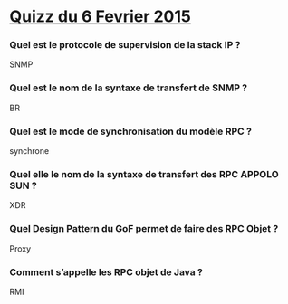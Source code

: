 # [Quizz du 6 Fevrier 2015](https://drive.google.com/folderview?id=0Bw-DivI0lvhRfk5rRnZtYi00UGR4cll1cGNvaEpSVmo0QjhVd1pTUVNvSVpzSDlkeVREdms&usp=sharing&tid=0Bw-DivI0lvhRVEIyMDBHUHBoSnM)

### Quel est le protocole de supervision de la stack IP ?

SNMP 

### Quel est le nom de la syntaxe de transfert de SNMP ?

BR

### Quel est le mode de synchronisation du modèle RPC ?

synchrone


### Quel elle le nom de la syntaxe de transfert des RPC APPOLO SUN ?

XDR

### Quel Design Pattern du GoF permet de faire des RPC Objet ?

Proxy

### Comment s’appelle les RPC objet de Java ?

RMI